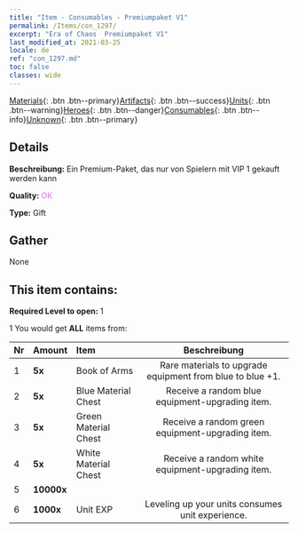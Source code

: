 ```yaml
---
title: "Item - Consumables - Premiumpaket V1"
permalink: /Items/con_1297/
excerpt: "Era of Chaos  Premiumpaket V1"
last_modified_at: 2021-03-25
locale: de
ref: "con_1297.md"
toc: false
classes: wide
---
```

 [Materials](/de/Items/){: .btn .btn--primary}[Artifacts](/de/Items/Artifacts/){: .btn .btn--success}[Units](/de/Items/Units/){: .btn .btn--warning}[Heroes](/de/Items/Heroes/){: .btn .btn--danger}[Consumables](/de/Items/Consumables/){: .btn .btn--info}[Unknown](/de/Items/Unknown/){: .btn .btn--primary}

## Details
 **Beschreibung:** Ein Premium-Paket, das nur von Spielern mit VIP 1 gekauft werden kann

 **Quality:** <span style="color: #DA70D6">OK</span>

 **Type:** Gift

## Gather

  None

## This item contains:

 **Required Level to open:** 1

 1 You would get **ALL** items  from:

  | Nr | Amount |     Item    | Beschreibung |
  |:---|:-------|:------------|:-----------:|
  | 1 |  **5x** | Book of Arms | Rare materials to upgrade equipment from blue to blue +1.  | 
  | 2 |  **5x** | Blue Material Chest | Receive a random blue equipment-upgrading item.  | 
  | 3 |  **5x** | Green Material Chest | Receive a random green equipment-upgrading item.  | 
  | 4 |  **5x** | White Material Chest | Receive a random white equipment-upgrading item.  | 
  | 5 |  **10000x** | <i class="fas fa-coins"/> |  | 
  | 6 |  **1000x** | Unit EXP | Leveling up your units consumes unit experience.  | 
